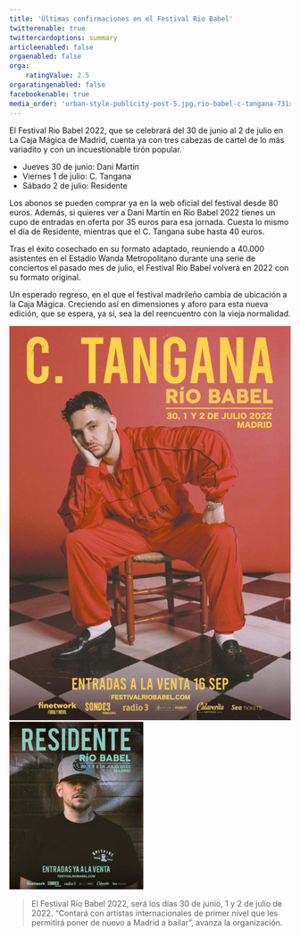 ```yaml
---
title: 'Últimas confirmaciones en el Festival Rio Babel'
twitterenable: true
twittercardoptions: summary
articleenabled: false
orgaenabled: false
orga:
    ratingValue: 2.5
orgaratingenabled: false
facebookenable: true
media_order: 'urban-style-publicity-post-5.jpg,rio-babel-c-tangana-731x1024.jpg,rio-babel-residente-240x300.jpg'
---
```


El Festival Rio Babel 2022, que se celebrará del 30 de junio al 2 de julio en La Caja Mágica de Madrid, cuenta ya con tres cabezas de cartel de lo más variadito y con un incuestionable tirón popular.

* Jueves 30 de junio: Dani Martín
* Viernes 1 de julio: C. Tangana
* Sábado 2 de julio: Residente

Los abonos se pueden comprar ya en la web oficial del festival desde 80 euros. Además, si quieres ver a Dani Martín en Río Babel 2022 tienes un cupo de entradas en oferta por 35 euros para esa jornada. Cuesta lo mismo el día de Residente, mientras que el C. Tangana sube hasta 40 euros.

Tras el éxito cosechado en su formato adaptado, reuniendo a 40.000 asistentes en el Estadio Wanda Metropolitano durante una serie de conciertos el pasado mes de julio, el Festival Río Babel volverá en 2022 con su formato original.

Un esperado regreso, en el que el festival madrileño cambia de ubicación a la Caja Mágica. Creciendo así en dimensiones y aforo para esta nueva edición, que se espera, ya sí, sea la del reencuentro con la vieja normalidad.

![rio-babel-c-tangana-731x1024](rio-babel-c-tangana-731x1024.jpg "rio-babel-c-tangana-731x1024")
![rio-babel-residente-240x300](rio-babel-residente-240x300.jpg "rio-babel-residente-240x300")

> El Festival Río Babel 2022, será los días 30 de junio, 1 y 2 de julio de 2022. “Contará con artistas internacionales de primer nivel que les permitirá poner de nuevo a Madrid a bailar”, avanza la organización.